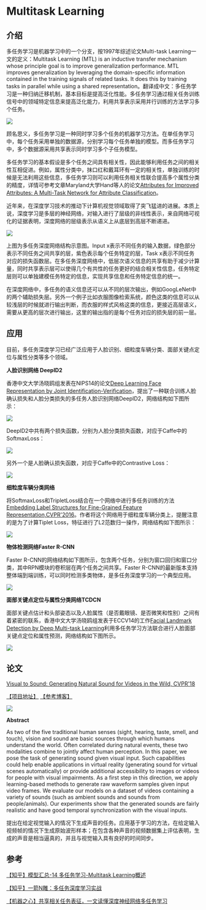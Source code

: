 # Multitask Learning

## 介绍

多任务学习是机器学习中的一个分支，按1997年综述论文Multi-task Learning一文的定义：Multitask Learning (MTL) is an inductive transfer mechanism whose principle goal is to improve generalization performance. MTL improves generalization by leveraging the domain-specific information contained in the training signals of related tasks. It does this by training tasks in parallel while using a shared representation。翻译成中文：多任务学习是一种归纳迁移机制，基本目标是提高泛化性能。多任务学习通过相关任务训练信号中的领域特定信息来提高泛化能力，利用共享表示采用并行训练的方法学习多个任务。

![](images/0056.jpg)

顾名思义，多任务学习是一种同时学习多个任务的机器学习方法。在单任务学习中，每个任务采用单独的数据源，分别学习每个任务单独的模型。而多任务学习中，多个数据源采用共享表示同时学习多个子任务模型。

多任务学习的基本假设是多个任务之间具有相关性，因此能够利用任务之间的相关性互相促进。例如，属性分类中，抹口红和戴耳环有一定的相关性，单独训练的时候是无法利用这些信息，多任务学习则可以利用任务相关性联合提高多个属性分类的精度，详情可参考文章Maryland大学Hand等人的论文[Attributes for Improved Attributes: A Multi-Task Network for Attribute Classification](https://arxiv.org/abs/1604.07360)。

近年来，在深度学习技术的推动下计算机视觉领域取得了突飞猛进的进展。本质上说，深度学习是多层的神经网络，对输入进行了层级的非线性表示，来自网络可视化的证据表明，深度网络的层级表示从语义上从底层到高层不断递进。

![](images/0057.jpg)

上图为多任务深度网络结构示意图。Input x表示不同任务的输入数据，绿色部分表示不同任务之间共享的层，紫色表示每个任务特定的层，Task x表示不同任务对应的损失函数层。在多任务深度网络中，低层次语义信息的共享有助于减少计算量，同时共享表示层可以使得几个有共性的任务更好的结合相关性信息，任务特定层则可以单独建模任务特定的信息，实现共享信息和任务特定信息的统一。

在深度网络中，多任务的语义信息还可以从不同的层次输出，例如GoogLeNet中的两个辅助损失层。另外一个例子比如衣服图像检索系统，颜色这类的信息可以从较浅层的时候就进行输出判断，而衣服的样式风格这类的信息，更接近高层语义，需要从更高的层次进行输出，这里的输出指的是每个任务对应的损失层的前一层。

## 应用

目前，多任务深度学习已经广泛应用于人脸识别、细粒度车辆分类、面部关键点定位与属性分类等多个领域。

**人脸识别网络 DeepID2**

香港中文大学汤晓鸥组发表在NIPS14的论文[Deep Learning Face Representation by Joint Identification-Verification](https://arxiv.org/abs/1406.4773)，提出了一种联合训练人脸确认损失和人脸分类损失的多任务人脸识别网络DeepID2，网络结构如下图所示：

![](images/0058.jpg)

DeepID2中共有两个损失函数，分别为人脸分类损失函数，对应于Caffe中的SoftmaxLoss：

![](images/0059.jpg)

另外一个是人脸确认损失函数，对应于Caffe中的Contrastive Loss：

![](images/0060.jpg)

**细粒度车辆分类网络**

将SoftmaxLoss和TripletLoss结合在一个网络中进行多任务训练的方法[Embedding Label Structures for Fine-Grained Feature Representation,CVPR'2016](https://arxiv.org/pdf/1512.02895)。作者将这个网络用于细粒度车辆分类上，提醒注意的是为了计算Tiplet Loss，特征进行了L2范数归一操作，网络结构如下图所示：

![](images/0061.jpg)

**物体检测网络Faster R-CNN**

Faster R-CNN的网络结构如下图所示，包含两个任务，分别为窗口回归和窗口分类，其中RPN模块的卷积层在两个任务之间共享。Faster R-CNN的最新版本支持整体端到端训练，可以同时检测多类物体，是多任务深度学习的一个典型应用。

![](images/0062.jpg)

**面部关键点定位与属性分类网络TCDCN**

面部关键点估计和头部姿态以及人脸属性（是否戴眼镜、是否微笑和性别）之间有着紧密的联系，香港中文大学汤晓鸥组发表于ECCV14的工作[Facial Landmark Detection by Deep Multi-task Learning](http://personal.ie.cuhk.edu.hk/~ccloy/files/eccv_2014_deepfacealign.pdf)利用多任务学习方法联合进行人脸面部关键点定位和属性预测，网络结构如下图所示。

![](images/0063.jpg)

## 论文

[Visual to Sound: Generating Natural Sound for Videos in the Wild, CVPR'18](https://arxiv.org/abs/1712.01393)

[【项目地址】](http://bvision11.cs.unc.edu/bigpen/yipin/visual2sound_webpage/visual2sound.html)
[【参考博客】](http://www.sohu.com/a/209593882_610300)

![](images/0037.png)


**Abstract**

As two of the five traditional human senses (sight, hearing, taste, smell, and touch), vision and sound are basic sources through which humans understand the world. Often correlated during natural events, these two modalities combine to jointly affect human perception. In this paper, we pose the task of generating sound given visual input. Such capabilities could help enable applications in virtual reality (generating sound for virtual scenes automatically) or provide additional accessibility to images or videos for people with visual impairments. As a first step in this direction, we apply learning-based methods to generate raw waveform samples given input video frames. We evaluate our models on a dataset of videos containing a variety of sounds (such as ambient sounds and sounds from people/animals). Our experiments show that the generated sounds are fairly realistic and have good temporal synchronization with the visual inputs.

提出在给定视觉输入的情况下生成声音的任务。应用基于学习的方法，在给定输入视频帧的情况下生成原始波形样本；在包含各种声音的视频数据集上评估表明，生成的声音是相当逼真的，并且与视觉输入具有良好的时间同步。

## 参考

[【知乎】模型汇总-14 多任务学习-Multitask Learning概述](https://zhuanlan.zhihu.com/p/27421983)

[【知乎】一箭N雕：多任务深度学习实战](https://zhuanlan.zhihu.com/p/22190532)

[【机器之心】共享相关任务表征，一文读懂深度神经网络多任务学习](https://www.jiqizhixin.com/articles/2017-06-23-5)